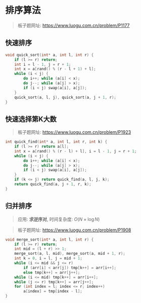 # 排序算法

> 板子题网址: https://www.luogu.com.cn/problem/P1177

## 快速排序

```cpp
void quick_sort(int* a, int l, int r) {
    if (l >= r) return;
    int i = l - 1, j = r + 1;
    int x = a[rand() % (r - l + 1) + l];
    while (i < j) {
        do i++; while (a[i] < x);
        do j--; while (a[j] > x);
        if (i < j) swap(a[i], a[j]);
    }
    quick_sort(a, l, j), quick_sort(a, j + 1, r);
}
```

## 快速选择第K大数

> 板子题网址: https://www.luogu.com.cn/problem/P1923

```cpp
int quick_find(int* a, int l, int r, int k) {
    if (l >= r) return a[l];
    int x = a[rand() % (r - l) + l], i = l - 1, j = r + 1;
    while (i < j) {
        do i++; while (a[i] < x);
        do j--; while (a[j] > x);
        if (i < j) swap(a[i], a[j]);
    }
    if (k <= j) return quick_find(a, l, j, k);
    return quick_find(a, j + 1, r, k);
}
```

## 归并排序

> 应用: **求逆序对**, 时间复杂度: $O(N \times \log N)$

> 板子题网址: https://www.luogu.com.cn/problem/P1908

```cpp
void merge_sort(int* a, int l, int r) {
    if (l >= r) return;
    int mid = (l + r) >> 1;
    merge_sort(a, l, mid), merge_sort(a, mid + 1, r);
    int k = 0, i = l, j = mid + 1;
    while (i <= mid && j <= r)
        if (arr[i] < arr[j]) tmp[k++] = arr[i++];
        else tmp[k++] = arr[j++];
    while (i <= mid) tmp[k++] = arr[i++];
    while (j <= r) tmp[k++] = arr[j++];
    for (int index = l; index <= r; index++)
        a[index] = tmp[index - l];
}
```
